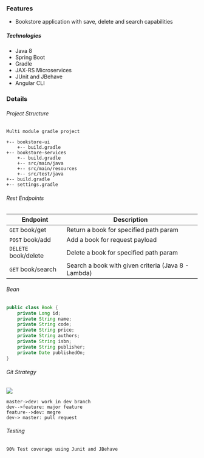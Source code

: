 ### Features

- Bookstore application with save, delete and search capabilities

##### Technologies

- Java 8
- Spring Boot
- Gradle
- JAX-RS Microservices
- JUnit and JBehave
- Angular CLI

                    
### Details

###### Project Structure

`Multi module gradle project`
```
+-- bookstore-ui
	+-- build.gradle
+-- bookstore-services
	+-- build.gradle
	+-- src/main/java
	+-- src/main/resources
	+-- src/test/java
+-- build.gradle
+-- settings.gradle
```
###### Rest Endpoints

| Endpoint | Description|
| -------------| ------------------------------ |
| `GET`  book/get | Return a book for specified path param |
| `POST` book/add | Add a book for request payload |
| `DELETE` book/delete | Delete a book for specified path param      |
| `GET` book/search | Search a book with given criteria (Java 8 - Lambda)  |

###### Bean

```java
public class Book {
	private Long id;
	private String name;
	private String code;
	private String price;
	private String authors;
	private String isbn;
	private String publisher;
	private Date publishedOn;
}
```
###### Git Strategy

![](https://qph.ec.quoracdn.net/main-qimg-b37882935803f2af6051b029c17ac34b)


```seq
master->dev: work in dev branch
dev-->feature: major feature
feature-->dev: megre
dev-> master: pull request
```
###### Testing

`90% Test coverage using Junit and JBehave`
